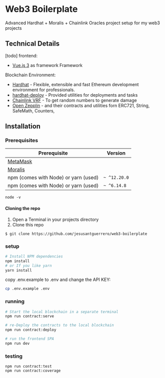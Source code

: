 # Web3 Boilerplate

Advanced Hardhat + Moralis + Chainlink Oracles project setup for my web3 projects


## Technical Details
[todo] frontend: 
- [Vue.js 3](https://v3.vuejs.org/) as framework Framework

Blockchain Environment:
- [Hardhat](https://hardhat.org/) - Flexible, extensible and fast Ethereum development environment for professionals.
- [hardhat-deploy]() - Provided utilities for deployments and tasks
- [Chainlink VRF]() - To get random numbers to generate damage
- [Open Zepplin]() - and their contracts and utilities forn ERC721, String, SafeMath, Counters, 

## Installation

### Prerequisites

| Prerequisite                                          | Version |
| ------------------------------------------------------| ------- |
| [MetaMask](https://metamask.io/)                      |         |
| [Moralis](https://moralis.io/)                        |         |
| npm (comes with Node) or yarn (used)                  | `~ ^12.20.0`|
| npm (comes with Node) or yarn (used)                  | `~ ^6.14.8`  |

```shell
node -v
```
#### Cloning the repo

1. Open a Terminal in your projects directory 
2. Clone this repo

```shell
$ git clone https://github.com/jesusantguerrero/web3-boilerplate
```

### setup
```bash
# Install NPM dependencies
npm install
# or If you like yarn
yarn install

```

copy .env.example to .env and change the API KEY:

```bash
cp .env.example .env
```

### running

```bash
# Start the local blockchain in a separate terminal
npm run contract:serve

# re-Deploy the contracts to the local blockchain
npm run contract:deploy

# run the frontend SPA
npm run dev
```

### testing
```
npm run contract:test
npm run contract:coverage
```

